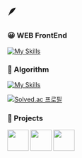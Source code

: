 ## 🪶

### 😀 WEB FrontEnd
[![My Skills](https://skillicons.dev/icons?i=js,ts,react,figma,nextjs)](https://skillicons.dev)

### 🤨 Algorithm
[![My Skills](https://skillicons.dev/icons?i=cpp,py)](https://skillicons.dev)

[![Solved.ac 프로필](http://mazassumnida.wtf/api/v2/generate_badge?boj=halion)](https://solved.ac/halion)

### 🥭 Projects

<a href="https://github.com/DevKor-github/toky-front-v2"><img width="48px" src="https://github.com/user-attachments/assets/4b85491e-1f86-410e-93cd-9328b8e0fb00" /></a>
<a href="https://github.com/DevKor-github/ku-key_front"><img width="48px" src="https://github.com/user-attachments/assets/e5c29630-450b-47f4-a04d-0d85dc719e10" /></a>
<a href="https://github.com/klue-kr"><img width="48px" src="https://github.com/user-attachments/assets/62976101-391f-4ffb-81b0-c74e6cf55301" /></a>
